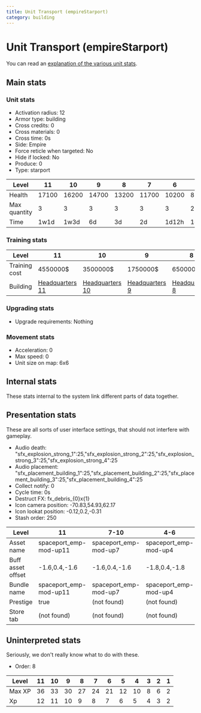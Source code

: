 ```yaml
---
title: Unit Transport (empireStarport)
category: building
---
```


# Unit Transport (empireStarport)

You can read an [explanation  of the various unit stats](unitexplained.md).

## Main stats

### Unit stats

  * Activation radius: 12
  * Armor type: building
  * Cross credits: 0
  * Cross materials: 0
  * Cross time: 0s
  * Side: Empire
  * Force reticle when targeted: No
  * Hide if locked: No
  * Produce: 0
  * Type: starport

|Level       |11   |10   |9    |8    |7    |6    |5   |4   |3   |2   |1    |
|------------|-----|-----|-----|-----|-----|-----|----|----|----|----|-----|
|Health      |17100|16200|14700|13200|11700|10200|8700|7200|5400|4500|3000 |
|Max quantity|3    |3    |3    |3    |3    |3    |2   |2   |2   |2   |1    |
|Time        |1w1d |1w3d |6d   |3d   |2d   |1d12h|1d  |12h |2h  |15m |1m30s|


### Training stats

|Level        |11                              |10                              |9                              |8                              |7                              |6                              |5                              |4                              |3                              |2                              |1                              |
|-------------|--------------------------------|--------------------------------|-------------------------------|-------------------------------|-------------------------------|-------------------------------|-------------------------------|-------------------------------|-------------------------------|-------------------------------|-------------------------------|
|Training cost|4550000$                        |3500000$                        |1750000$                       |650000$                        |325000$                        |225000$                        |65000$                         |25000$                         |8000$                          |2000$                          |1400$                          |
|Building     |[Headquarters 11](empireHQ.html)|[Headquarters 10](empireHQ.html)|[Headquarters 9](empireHQ.html)|[Headquarters 8](empireHQ.html)|[Headquarters 7](empireHQ.html)|[Headquarters 6](empireHQ.html)|[Headquarters 5](empireHQ.html)|[Headquarters 4](empireHQ.html)|[Headquarters 3](empireHQ.html)|[Headquarters 2](empireHQ.html)|[Headquarters 2](empireHQ.html)|


### Upgrading stats

  * Upgrade requirements: Nothing

### Movement stats

  * Acceleration: 0
  * Max speed: 0
  * Unit size on map: 6x6

## Internal stats

These stats internal to the system link different parts of data together.


## Presentation stats

These are all sorts of user interface settings, that should not interfere with gameplay.

  * Audio death: "sfx_explosion_strong_1":25,"sfx_explosion_strong_2":25,"sfx_explosion_strong_3":25,"sfx_explosion_strong_4":25
  * Audio placement: "sfx_placement_building_1":25,"sfx_placement_building_2":25,"sfx_placement_building_3":25,"sfx_placement_building_4":25
  * Collect notify: 0
  * Cycle time: 0s
  * Destruct FX: fx_debris_{0}x{1}
  * Icon camera position: -70.83,54.93,62.17
  * Icon lookat position: -0.12,0.2,-0.31
  * Stash order: 250

|Level            |11                    |7-10                 |4-6                  |2-3                  |1                    |
|-----------------|----------------------|---------------------|---------------------|---------------------|---------------------|
|Asset name       |spaceport_emp-mod-up11|spaceport_emp-mod-up7|spaceport_emp-mod-up4|spaceport_emp-mod-up1|spaceport_emp-mod-up1|
|Buff asset offset|-1.6,0.4,-1.6         |-1.6,0.4,-1.6        |-1.8,0.4,-1.8        |-1.6,0.4,-1.6        |-1.6,0.4,-1.6        |
|Bundle name      |spaceport_emp-mod-up11|spaceport_emp-mod-up7|spaceport_emp-mod-up4|spaceport_emp-mod-up1|spaceport_emp-mod-up1|
|Prestige         |true                  |(not found)          |(not found)          |(not found)          |(not found)          |
|Store tab        |(not found)           |(not found)          |(not found)          |(not found)          |army                 |


## Uninterpreted stats

Seriously, we don't really know what to do with these.

  * Order: 8

|Level |11|10|9 |8 |7 |6 |5 |4 |3|2|1|
|------|--|--|--|--|--|--|--|--|-|-|-|
|Max XP|36|33|30|27|24|21|12|10|8|6|2|
|Xp    |12|11|10|9 |8 |7 |6 |5 |4|3|2|


